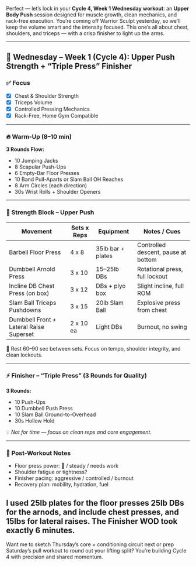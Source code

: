Perfect — let’s lock in your **Cycle 4, Week 1 Wednesday workout**: an **Upper Body Push** session designed for muscle growth, clean mechanics, and rack-free execution. You’re coming off Warrior Sculpt yesterday, so we’ll keep the volume smart and the intensity focused. This one’s all about chest, shoulders, and triceps — with a crisp finisher to light up the arms.

---

## 💪 Wednesday – Week 1 (Cycle 4): Upper Push Strength + “Triple Press” Finisher

### ✅ Focus
- [x] Chest & Shoulder Strength  
- [x] Triceps Volume  
- [x] Controlled Pressing Mechanics  
- [x] Rack-Free, Home Gym Compatible  

---

### 🔥 Warm-Up (8–10 min)
**3 Rounds Flow:**
- 10 Jumping Jacks  
- 8 Scapular Push-Ups  
- 6 Empty-Bar Floor Presses  
- 10 Band Pull-Aparts or Slam Ball OH Reaches  
- 8 Arm Circles (each direction)  
- 30s Wrist Rolls + Shoulder Openers

---

### 🧱 Strength Block – Upper Push  
| Movement                        | Sets x Reps | Equipment            | Notes / Cues                     |
|---------------------------------|-------------|----------------------|----------------------------------|
| Barbell Floor Press             | 4 x 8        | 35lb bar + plates     | Controlled descent, pause at bottom  
| Dumbbell Arnold Press           | 3 x 10       | 15–25lb DBs           | Rotational press, full lockout  
| Incline DB Chest Press (on box) | 3 x 12       | DBs + plyo box        | Slight incline, full ROM  
| Slam Ball Triceps Pushdowns     | 3 x 15       | 20lb Slam Ball        | Explosive press from chest  
| Dumbbell Front + Lateral Raise Superset | 2 x 10 ea | Light DBs         | Burnout, no swing  

🧠 Rest 60–90 sec between sets. Focus on tempo, shoulder integrity, and clean lockouts.

---

### ⚡️ Finisher – “Triple Press” (3 Rounds for Quality)

**3 Rounds:**
- 10 Push-Ups  
- 10 Dumbbell Push Press  
- 10 Slam Ball Ground-to-Overhead  
- 30s Hollow Hold

💡 *Not for time — focus on clean reps and core engagement.*

---

### 🧾 Post-Workout Notes
- Floor press power: 🚀 / steady / needs work  
- Shoulder fatigue or tightness?  
- Finisher pacing: aggressive / controlled / burnout  
- Recovery plan: mobility, hydration, fuel

I used 25lb plates for the floor presses 25lb DBs for the arnods, and include chest presses, and 15lbs for lateral raises.
The Finisher WOD took exactly 6 minutes.
---

Want me to sketch Thursday’s core + conditioning circuit next or prep Saturday’s pull workout to round out your lifting split? You’re building Cycle 4 with precision and shared momentum.
